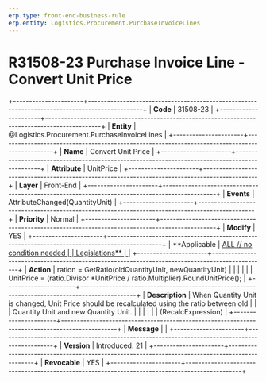 ```yaml
---
erp.type: front-end-business-rule
erp.entity: Logistics.Procurement.PurchaseInvoiceLines
---
```


# R31508-23 Purchase Invoice Line - Convert Unit Price
+----------------------+-----------------------------------------------------------------------------------------------+
| **Code**             | 31508-23                                                                                      |
+----------------------+-----------------------------------------------------------------------------------------------+
| **Entity**           | @Logistics.Procurement.PurchaseInvoiceLines                                                                           |
+----------------------+-----------------------------------------------------------------------------------------------+
| **Name**             | Convert Unit Price                                                                            |
+----------------------+-----------------------------------------------------------------------------------------------+
| **Attribute**        | UnitPrice                                                                                     |
+----------------------+-----------------------------------------------------------------------------------------------+
| **Layer**            | Front-End                                                                                     |
+----------------------+-----------------------------------------------------------------------------------------------+
| **Events**           | AttributeChanged(QuantityUnit)                                                                |
+----------------------+-----------------------------------------------------------------------------------------------+
| **Priority**         | Normal                                                                                        |
+----------------------+-----------------------------------------------------------------------------------------------+
| **Modify**           | YES                                                                                           |
+----------------------+-----------------------------------------------------------------------------------------------+
| **Applicable         | [ALL // no condition needed                                                                   |
| Legislations**       | ](https://confluence.erp.net/display/techdoc/Country+Specific+Functionality)                  |
+----------------------+-----------------------------------------------------------------------------------------------+
| **Action**           | ration = GetRatio(oldQuantityUnit, newQuantityUnit)                                           |
|                      |                                                                                               |
|                      | UnitPrice = (ratio.Divisor \*UnitPrice / ratio.Multiplier).RoundUnitPrice();                  |
+----------------------+-----------------------------------------------------------------------------------------------+
| **Description**      | When Quantity Unit is changed, Unit Price should be recalculated using the ratio between old  |
|                      | Quantity Unit and new Quantity Unit.                                                          |
|                      |                                                                                               |
|                      | (RecalcExpression)                                                                            |
+----------------------+-----------------------------------------------------------------------------------------------+
| **Message**          |                                                                                               |
+----------------------+-----------------------------------------------------------------------------------------------+
| **Version**          | Introduced: 21                                                                                |
+----------------------+-----------------------------------------------------------------------------------------------+
| **Revocable**        | YES                                                                                           |
+----------------------+-----------------------------------------------------------------------------------------------+

  

  

  
